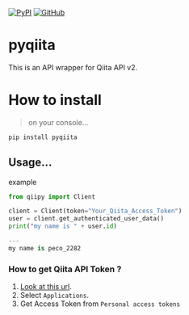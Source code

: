 [![PyPI](https://img.shields.io/pypi/v/pyqiita)](https://pypi.org/project/pyqiita)
[![GitHub](https://img.shields.io/github/license/peco2282/qiipy)](https://github.com/peco2282/Qiipy/blob/main/license)
# pyqiita

This is an API wrapper for Qiita API v2.
# How to install
> on your console...
```bash
pip install pyqiita
```

## Usage...
example
```python
from qiipy import Client

client = Client(token="Your_Qiita_Access_Token")
user = client.get_authenticated_user_data()
print("my name is " + user.id)

---
my name is peco_2282
```

### How to get Qiita API Token ?
1. [Look at this url](https://qiita.com/settings/applications).
2. Select `Applications`.
3. Get Access Token from `Personal access tokens`
